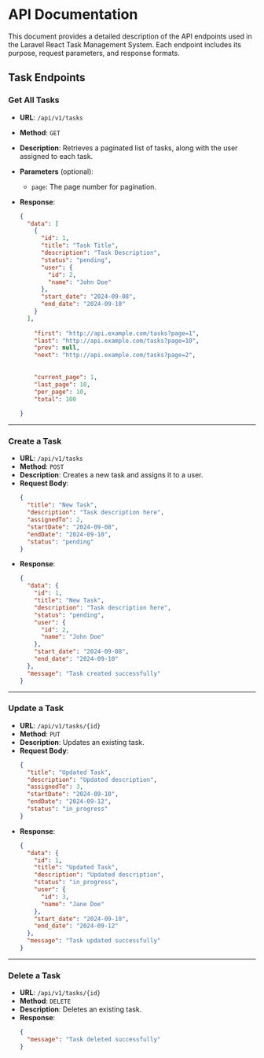 
# API Documentation

This document provides a detailed description of the API endpoints used in the Laravel React Task Management System. Each endpoint includes its purpose, request parameters, and response formats.



## Task Endpoints

### Get All Tasks

- **URL**: `/api/v1/tasks`
- **Method**: `GET`
- **Description**: Retrieves a paginated list of tasks, along with the user assigned to each task.
- **Parameters** (optional):
  - `page`: The page number for pagination.
 
- **Response**:
  ```json
  {
    "data": [
      {
        "id": 1,
        "title": "Task Title",
        "description": "Task Description",
        "status": "pending",
        "user": {
          "id": 2,
          "name": "John Doe"
        },
        "start_date": "2024-09-08",
        "end_date": "2024-09-10"
      }
    ],
   
      "first": "http://api.example.com/tasks?page=1",
      "last": "http://api.example.com/tasks?page=10",
      "prev": null,
      "next": "http://api.example.com/tasks?page=2",
   
    
      "current_page": 1,
      "last_page": 10,
      "per_page": 10,
      "total": 100
   
  }
  ```

---

### Create a Task

- **URL**: `/api/v1/tasks`
- **Method**: `POST`
- **Description**: Creates a new task and assigns it to a user.
- **Request Body**:
  ```json
  {
    "title": "New Task",
    "description": "Task description here",
    "assignedTo": 2,
    "startDate": "2024-09-08",
    "endDate": "2024-09-10",
    "status": "pending"
  }
  ```
- **Response**:
  ```json
  {
    "data": {
      "id": 1,
      "title": "New Task",
      "description": "Task description here",
      "status": "pending",
      "user": {
        "id": 2,
        "name": "John Doe"
      },
      "start_date": "2024-09-08",
      "end_date": "2024-09-10"
    },
    "message": "Task created successfully"
  }
  ```

---

### Update a Task

- **URL**: `/api/v1/tasks/{id}`
- **Method**: `PUT`
- **Description**: Updates an existing task.
- **Request Body**:
  ```json
  {
    "title": "Updated Task",
    "description": "Updated description",
    "assignedTo": 3,
    "startDate": "2024-09-10",
    "endDate": "2024-09-12",
    "status": "in_progress"
  }
  ```
- **Response**:
  ```json
  {
    "data": {
      "id": 1,
      "title": "Updated Task",
      "description": "Updated description",
      "status": "in_progress",
      "user": {
        "id": 3,
        "name": "Jane Doe"
      },
      "start_date": "2024-09-10",
      "end_date": "2024-09-12"
    },
    "message": "Task updated successfully"
  }
  ```

---

### Delete a Task

- **URL**: `/api/v1/tasks/{id}`
- **Method**: `DELETE`
- **Description**: Deletes an existing task.
- **Response**:
  ```json
  {
    "message": "Task deleted successfully"
  }
  ```

